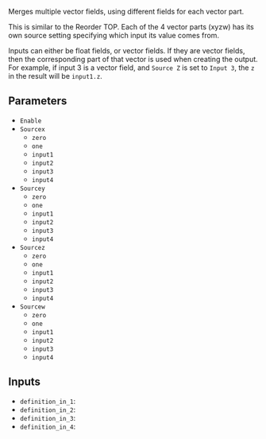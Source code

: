 Merges multiple vector fields, using different fields for each vector part.

This is similar to the Reorder TOP. Each of the 4 vector parts (xyzw) has its own source setting specifying which input its value comes from.

Inputs can either be float fields, or vector fields. If they are vector fields, then the corresponding part of that vector is used when creating the output. For example, if input 3 is a vector field, and `Source Z` is set to `Input 3`, the `z` in the result will be `input1.z`.

## Parameters

* `Enable`
* `Sourcex`
  * `zero`
  * `one`
  * `input1`
  * `input2`
  * `input3`
  * `input4`
* `Sourcey`
  * `zero`
  * `one`
  * `input1`
  * `input2`
  * `input3`
  * `input4`
* `Sourcez`
  * `zero`
  * `one`
  * `input1`
  * `input2`
  * `input3`
  * `input4`
* `Sourcew`
  * `zero`
  * `one`
  * `input1`
  * `input2`
  * `input3`
  * `input4`

## Inputs

* `definition_in_1`: 
* `definition_in_2`: 
* `definition_in_3`: 
* `definition_in_4`: 